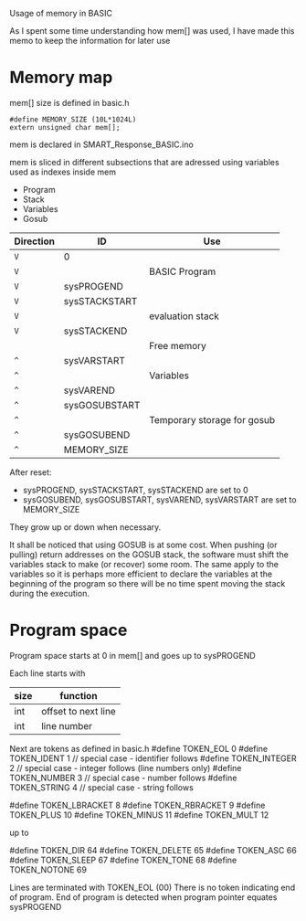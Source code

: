 Usage of memory in BASIC

As I spent some time understanding how mem[] was used, I have made this memo to keep the information for later use

# Memory map
mem[] size is defined in basic.h
```
#define MEMORY_SIZE (10L*1024L)
extern unsigned char mem[];
```
mem is declared in SMART_Response_BASIC.ino

mem is sliced in different subsections that are adressed using variables used as indexes inside mem
* Program
* Stack
* Variables
* Gosub

|Direction|ID| Use |
|------|-----|----|
| ` V ` |  0 | |
| ` V ` |    | BASIC Program |
| ` V ` | sysPROGEND | |
| ` V ` |sysSTACKSTART | |
| ` V ` |  | evaluation stack |
| ` V ` | sysSTACKEND  |
|       |  | Free memory |
| ` ^ ` |sysVARSTART | |
| ` ^ ` |   | Variables |
| ` ^ ` | sysVAREND | |
| ` ^ ` | sysGOSUBSTART |
| ` ^ ` |   |  Temporary storage for gosub|
| ` ^ ` | sysGOSUBEND | |
| ` ^ ` | MEMORY_SIZE | |

After reset:
* sysPROGEND, sysSTACKSTART, sysSTACKEND are set to 0
* sysGOSUBEND, sysGOSUBSTART, sysVAREND, sysVARSTART are set to MEMORY_SIZE

They grow up or down when necessary.

It shall be noticed that using GOSUB is at some cost. When pushing (or pulling) return addresses on the GOSUB stack, the software must shift the variables stack to make (or recover) some room. The same apply to the variables so it is perhaps more efficient to declare the variables at the beginning of the program so there will be no time spent moving the stack during the execution.

# Program space
Program space starts at 0 in mem\[\] and goes up to sysPROGEND

Each line starts with

| size | function |
|---|---|
| int | offset to next line |
| int | line number |

Next are tokens as defined in basic.h
#define TOKEN_EOL       0
#define TOKEN_IDENT     1   // special case - identifier follows
#define TOKEN_INTEGER   2   // special case - integer follows (line numbers only)
#define TOKEN_NUMBER    3   // special case - number follows
#define TOKEN_STRING    4   // special case - string follows

#define TOKEN_LBRACKET  8
#define TOKEN_RBRACKET  9
#define TOKEN_PLUS      10
#define TOKEN_MINUS     11
#define TOKEN_MULT      12

up to

#define TOKEN_DIR       64
#define TOKEN_DELETE    65
#define TOKEN_ASC       66
#define TOKEN_SLEEP     67
#define TOKEN_TONE      68
#define TOKEN_NOTONE    69

Lines are terminated with TOKEN_EOL (00)
There is no token indicating end of program. End of program is detected when program pointer equates sysPROGEND
